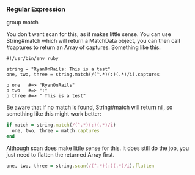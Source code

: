 ### Regular Expression


group match




You don't want scan for this, as it makes little sense. You can use String#match which will return a MatchData object, you can then call #captures to return an Array of captures. Something like this:

```
#!/usr/bin/env ruby

string = "RyanOnRails: This is a test"
one, two, three = string.match(/(^.*)(:)(.*)/i).captures

p one   #=> "RyanOnRails"
p two   #=> ":"
p three #=> " This is a test"
```

Be aware that if no match is found, String#match will return nil, so something like this might work better:

```ruby
if match = string.match(/(^.*)(:)(.*)/i)
  one, two, three = match.captures
end
```

Although scan does make little sense for this. It does still do the job, you just need to flatten the returned Array first.
```ruby
one, two, three = string.scan(/(^.*)(:)(.*)/i).flatten
```

